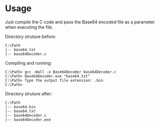 # Usage

Just compile the C code and pass the Base64 encoded file as a parameter when executing the file.

Directory struture before:
```
C:\Path
|-- base64.txt
|-- base64Decoder.c
```

Compiling and running:
```
C:\Path> gcc -Wall -o Base64Decoder base64Decoder.c
C:\Path> Base64Decoder.exe "base64.txt"
C:\Path> Type the output file extension: .bin
C:\Path>
```

Directory struture after:
```
C:\Path
|-- base64.bin
|-- base64.txt
|-- base64Decoder.c
|-- base64Decoder.exe
```
